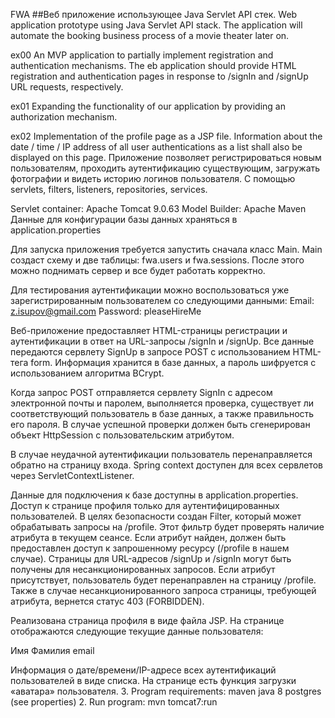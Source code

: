FWA
##Веб приложение использующее Java Servlet API стек.
Web application prototype using Java Servlet API stack. The application will automate the booking business process of a movie theater later on.

ex00
An MVP application to partially implement registration and authentication mechanisms. The eb application should provide HTML registration and authentication pages in response to /signIn and /signUp URL requests, respectively.

ex01
Expanding the functionality of our application by providing an authorization mechanism.

ex02
Implementation of the profile page as a JSP file. Information about the date / time / IP address of all user authentications as a list shall also be displayed on this page.
Приложение позволяет регистрироваться новым пользователям, проходить аутентификацию существующим, загружать фотографии и видеть историю логинов пользователя. C помощью servlets, filters, listeners, repositories, services.

Servlet container: Apache Tomcat 9.0.63
Model Builder: Apache Maven
Данные для конфигурации базы данных храняться в application.properties

Для запуска приложения требуется запустить сначала класс Main. Main создаст схему и две таблицы: fwa.users и fwa.sessions. После этого можно поднимать сервер и все будет работать корректно.

Для тестирования аутентификации можно воспользоваться уже зарегистрированным пользователем со следующими данными:
Email: z.isupov@gmail.com
Password: pleaseHireMe

Веб-приложение предоставляет HTML-страницы регистрации и аутентификации в ответ на URL-запросы /signIn и /signUp.
Все данные передаются сервлету SignUp в запросе POST с использованием HTML-тега form. Информация хранится в базе данных, а пароль шифруется с использованием алгоритма BCrypt.

Когда запрос POST отправляется сервлету SignIn с адресом электронной почты и паролем, выполняется проверка, существует ли соответствующий пользователь в базе данных, а также правильность его пароля. В случае успешной проверки должен быть сгенерирован объект HttpSession с пользовательским атрибутом.

В случае неудачной аутентификации пользователь перенаправляется обратно на страницу входа. Spring context доступен для всех сервлетов через ServletContextListener.

Данные для подключения к базе доступны в application.properties.
Доступ к странице профиля только для аутентифицированных пользователей.
В целях безопасности создан Filter, который может обрабатывать запросы на /profile. Этот фильтр будет проверять наличие атрибута в текущем сеансе. Если атрибут найден, должен быть предоставлен доступ к запрошенному ресурсу (/profile в нашем случае).
Страницы для URL-адресов /signUp и /signIn могут быть получены для несанкционированных запросов. Если атрибут присутствует, пользователь будет перенаправлен на страницу /profile.
Также в случае несанкционированного запроса страницы, требующей атрибута, вернется статус 403 (FORBIDDEN).

Реализована страница профиля в виде файла JSP. На странице отображаются следующие текущие данные пользователя:

Имя
Фамилия
email

Информация о дате/времени/IP-адресе всех аутентификаций пользователей в виде списка. На странице есть функция загрузки «аватара» пользователя.
3. Program requirements:
maven
java 8
postgres (see properties)
2. Run program:
   mvn tomcat7:run